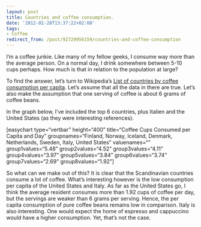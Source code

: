 ```yaml
---
layout: post
title: Countries and coffee consumption.
date: '2012-01-28T13:37:22+02:00'
tags:
- Coffee
redirect_from: /post/92729956159/countries-and-coffee-consumption
---
```

I’m a coffee junkie. Like many of my fellow geeks, I consume way more than the average person. On a normal day, I drink somewhere between 5-10 cups perhaps. How much is that in relation to the population at large?

To find the answer, let’s turn to Wikipedia’s [List of countries by coffee consumption per capita](http://en.wikipedia.org/wiki/List_of_countries_by_coffee_consumption_per_capita). Let’s assume that all the data in there are true. Let’s also make the assumption that one serving of coffee is about 6 grams of coffee beans.  
  
In the graph below, I’ve included the top 6 countries, plus Italien and the United States (as they were interesting references).

\[easychart type=“vertbar” height=“400” title=“Coffee Cups Consumed per Capita and Day” groupnames=“Finland, Norway, Iceland, Denmark, Netherlands, Sweden, Italy, United States” valuenames=“” group1values=“5.48” group2values=“4.52” group3values=“4.11” group4values=“3.97” group5values=“3.84” group6values=“3.74” group7values=“2.69” group8values=“1.92”\]

So what can we make out of this? It is clear that the Scandinavian countries consume a lot of coffee. What’s interesting however is the low consumption per capita of the United States and Italy. As far as the United States go, I think the average resident consumes more than 1.92 cups of coffee per day, but the servings are weaker than 6 grams per serving. Hence, the per capita consumption of pure coffee beans remains low in comparison. Italy is also interesting. One would expect the home of espresso and cappuccino would have a higher consumption. Yet, that’s not the case.

